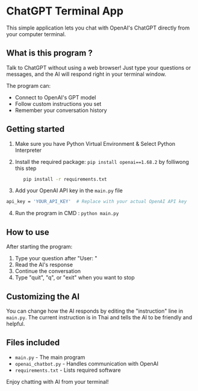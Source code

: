 # ChatGPT Terminal App

This simple application lets you chat with OpenAI's ChatGPT directly from your computer terminal.

## What is this program ?

Talk to ChatGPT without using a web browser! Just type your questions or messages, and the AI will respond right in your terminal window.

The program can:
- Connect to OpenAI's GPT model
- Follow custom instructions you set
- Remember your conversation history


## Getting started

1. Make sure you have Python Virtual Environment & Select Python Interpreter

2. Install the required package: `pip install openai==1.68.2` by folliwong this step

   ```bash
      pip install -r requirements.txt
   ```
   
3. Add your OpenAI API key in the `main.py` file
```bash
api_key = 'YOUR_API_KEY'  # Replace with your actual OpenAI API key
```
4. Run the program in CMD : `python main.py`

## How to use

After starting the program:
1. Type your question after "User: "
2. Read the AI's response
3. Continue the conversation
4. Type "quit", "q", or "exit" when you want to stop

## Customizing the AI

You can change how the AI responds by editing the "instruction" line in `main.py`. The current instruction is in Thai and tells the AI to be friendly and helpful.

## Files included

- `main.py` - The main program
- `openai_chatbot.py` - Handles communication with OpenAI
- `requirements.txt` - Lists required software

Enjoy chatting with AI from your terminal!
